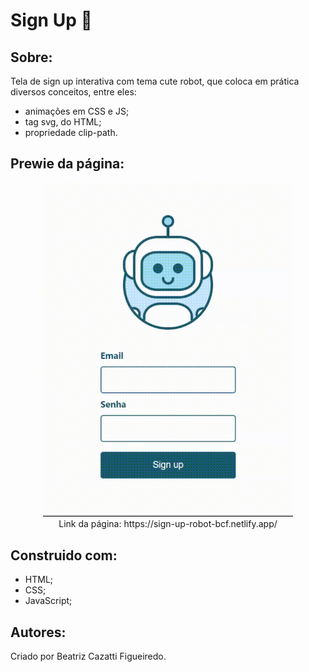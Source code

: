 # Sign Up 🤖

## Sobre:
Tela de sign up interativa com tema cute robot, que coloca em prática diversos conceitos, entre eles:
- animações em CSS e JS;
- tag svg, do HTML;
- propriedade clip-path.
 
## Prewie da página:
<div align="center">
    <img width="400px"src="https://github.com/BeatrizCazatti/sign-up-robot/blob/main/captura-de-tela.gif" alt="Prewie da página">    
</div>
<div align="center">
    Link da página: https://sign-up-robot-bcf.netlify.app/
</div>


## Construido com:
- HTML;
- CSS;
- JavaScript;

## Autores:
Criado por Beatriz Cazatti Figueiredo.
